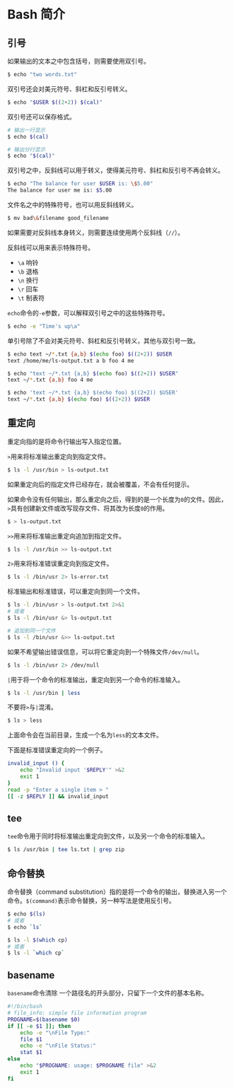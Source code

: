 # Bash 简介

## 引号

如果输出的文本之中包含括号，则需要使用双引号。

```bash
$ echo "two words.txt"
```

双引号还会对美元符号、斜杠和反引号转义。

```bash
$ echo "$USER $((2+2)) $(cal)"
```

双引号还可以保存格式。

```bash
# 输出一行显示
$ echo $(cal)

# 输出分行显示
$ echo "$(cal)"
```

双引号之中，反斜线可以用于转义，使得美元符号、斜杠和反引号不再会转义。

```bash
$ echo "The balance for user $USER is: \$5.00"
The balance for user me is: $5.00
```

文件名之中的特殊符号，也可以用反斜线转义。

```bash
$ mv bad\&filename good_filename
```

如果需要对反斜线本身转义，则需要连续使用两个反斜线（`//`）。

反斜线可以用来表示特殊符号。

- `\a` 响铃
- `\b` 退格
- `\n` 换行
- `\r` 回车
- `\t` 制表符

`echo`命令的`-e`参数，可以解释双引号之中的这些特殊符号。

```bash
$ echo -e "Time's up\a"
```

单引号除了不会对美元符号、斜杠和反引号转义，其他与双引号一致。

```bash
$ echo text ~/*.txt {a,b} $(echo foo) $((2+2)) $USER
text /home/me/ls-output.txt a b foo 4 me

$ echo "text ~/*.txt {a,b} $(echo foo) $((2+2)) $USER"
text ~/*.txt {a,b} foo 4 me

$ echo 'text ~/*.txt {a,b} $(echo foo) $((2+2)) $USER'
text ~/*.txt {a,b} $(echo foo) $((2+2)) $USER
```

## 重定向

重定向指的是将命令行输出写入指定位置。

`>`用来将标准输出重定向到指定文件。

```bash
$ ls -l /usr/bin > ls-output.txt
```

如果重定向后的指定文件已经存在，就会被覆盖，不会有任何提示。

如果命令没有任何输出，那么重定向之后，得到的是一个长度为`0`的文件。因此，`>`具有创建新文件或改写现存文件、将其改为长度`0`的作用。

```bash
$ > ls-output.txt
```

`>>`用来将标准输出重定向追加到指定文件。

```bash
$ ls -l /usr/bin >> ls-output.txt
```

`2>`用来将标准错误重定向到指定文件。

```bash
$ ls -l /bin/usr 2> ls-error.txt
```

标准输出和标准错误，可以重定向到同一个文件。

```bash
$ ls -l /bin/usr > ls-output.txt 2>&1
# 或者
$ ls -l /bin/usr &> ls-output.txt

# 追加到同一个文件
$ ls -l /bin/usr &>> ls-output.txt
```

如果不希望输出错误信息，可以将它重定向到一个特殊文件`/dev/null`。

```bash
$ ls -l /bin/usr 2> /dev/null
```

`|`用于将一个命令的标准输出，重定向到另一个命令的标准输入。

```bash
$ ls -l /usr/bin | less
```

不要将`>`与`|`混淆。

```bash
$ ls > less
```

上面命令会在当前目录，生成一个名为`less`的文本文件。

下面是标准错误重定向的一个例子。

```bash
invalid_input () {
    echo "Invalid input '$REPLY'" >&2
    exit 1
}
read -p "Enter a single item > "
[[ -z $REPLY ]] && invalid_input
```

## tee

`tee`命令用于同时将标准输出重定向到文件，以及另一个命令的标准输入。

```bash
$ ls /usr/bin | tee ls.txt | grep zip
```

## 命令替换

命令替换（command substitution）指的是将一个命令的输出，替换进入另一个命令。`$(command)`表示命令替换，另一种写法是使用反引号。

```bash
$ echo $(ls)
# 或者
$ echo `ls`

$ ls -l $(which cp)
# 或者
$ ls -l `which cp`
```

## basename

`basename`命令清除 一个路径名的开头部分，只留下一个文件的基本名称。

```bash
#!/bin/bash
# file_info: simple file information program
PROGNAME=$(basename $0)
if [[ -e $1 ]]; then
    echo -e "\nFile Type:"
    file $1
    echo -e "\nFile Status:"
    stat $1
else
    echo "$PROGNAME: usage: $PROGNAME file" >&2
    exit 1
fi
```
